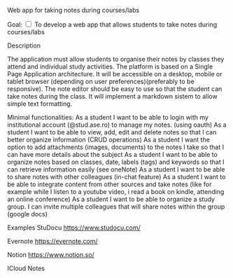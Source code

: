 Web app for taking notes during courses/labs

Goal:
<input type="checkbox"> To develop a web app that allows students to take notes during courses/labs </input>

Description

The application must allow students to organise their notes by classes they attend and individual study activities.
The platform is based on a Single Page Application architecture. It will be accessible on a desktop, mobile or tablet browser (depending on user preferences)(preferably to be responsive).
The note editor should be easy to use so that the student can take notes during the class. It will implement a markdown sistem to allow simple text formatting.

Minimal functionalities:
As a student I want to be able to login with my institutional account (@stud.ase.ro) to manage my notes. (using oauth)
As a student I want to be able to view, add, edit and delete notes so that I can better organize information (CRUD operations)
As a student I want the option to add attachments (images, documents) to the notes I take so that I can have more details about the subject
As a student I want to be able to organize notes based on classes, date, labels (tags) and keywords so that I can retrieve information easily (see oneNote)
As a student I want to be able to share notes with other colleagues (in-chat feature)
As a student I want to be able to integrate content from other sources and take notes (like for example while I listen to a youtube video, i read a book on kindle, attending an online conference)
As a student I want to be able to organize a study group. I can invite multiple colleagues that will share notes within the group (google docs)

Examples
StuDocu
https://www.studocu.com/

Evernote
https://evernote.com/

Notion
https://www.notion.so/

ICloud Notes

